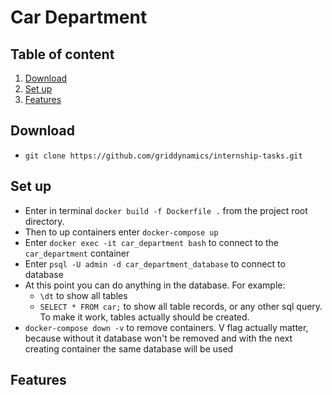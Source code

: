 # Car Department

## Table of content

1. [Download](#Download)
2. [Set up](#setup)
3. [Features](#Features)

## Download

* ```git clone https://github.com/griddynamics/internship-tasks.git```

<a name="setup"></a>
## Set up

* Enter in terminal ```docker build -f Dockerfile .``` from the project root directory.
* Then to up containers enter ```docker-compose up```
* Enter ```docker exec -it car_department bash``` to connect to the ```car_department``` container
* Enter ```psql -U admin -d car_department_database``` to connect to database
* At this point you can do anything in the database. For example:
    * ```\dt``` to show all tables
    * ```SELECT * FROM car;``` to show all table records, or any other sql query. To make it work, tables actually
      should be created.
* ```docker-compose down -v``` to remove containers. V flag actually matter, because without it database won't be
  removed and with the next creating container the same database will be used

## Features
